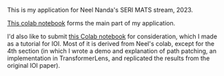This is my application for Neel Nanda's SERI MATS stream, 2023.

[This colab notebook](https://drive.google.com/file/d/13exGNqUWQFmXksfGnChraDTW5zUKM3jr/view?usp=sharing) forms the main part of my application.

I'd also like to submit [this Colab notebook](https://colab.research.google.com/drive/1yV6czsp9EWWGORRIeGrdQDdJJ8b7EI4n) for consideration, which I made as a tutorial for IOI. Most of it is derived from Neel's colab, except for the 4th section (in which I wrote a demo and explanation of path patching, an implementation in TransformerLens, and replicated the results from the original IOI paper).